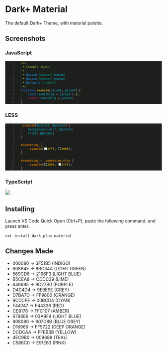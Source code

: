 # Dark+ Material
The default Dark+ Theme, with material palette.

## Screenshots

### JavaScript
![](https://raw.githubusercontent.com/vangware/dark-plus-material/master/screenshots/js.gif)

### LESS
![](https://raw.githubusercontent.com/vangware/dark-plus-material/master/screenshots/less.gif)

### TypeScript
![](https://raw.githubusercontent.com/vangware/dark-plus-material/master/screenshots/ts.gif)

## Installing

Launch VS Code Quick Open (Ctrl+P), paste the following command, and press enter.

```
ext install dark-plus-material
```

## Changes Made

* 000080 → 3F51B5 (INDIGO)
* 608B4E → 8BC34A (LIGHT GREEN)
* 569CD6 → 2196F3 (LIGHT BLUE)
* B5CEA8 → CDDC39 (LIME)
* 646695 → 9C27B0 (PURPLE)
* D4D4D4 → 9E9E9E (GREY)
* D7BA7D → FF9800 (ORANGE)
* 9CDCFE → 00BCD4 (CYAN)
* F44747 → F44336 (RED)
* CE9178 → FFC107 (AMBER)
* 6796E6 → 03A9F4 (LIGHT BLUE)
* 808080 → 607D8B (BLUE GREY)
* D16969 → FF5722 (DEEP ORANGE)
* DCDCAA → FFEB3B (YELLOW)
* 4EC9B0 → 009688 (TEAL)
* C586C0 → E91E63 (PINK)
